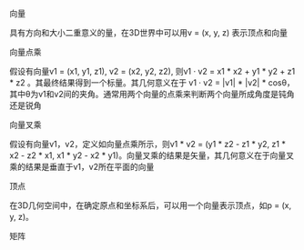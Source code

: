 向量

具有方向和大小二重意义的量，在3D世界中可以用v = (x, y, z) 表示顶点和向量

向量点乘

假设有向量v1 = (x1, y1, z1), v2 = (x2, y2, z2), 则v1 · v2 = x1 * x2 + y1 * y2 + z1 * z2 。其最终结果得到一个标量。其几何意义在于 v1 · v2 = |v1| * |v2| * cosθ，其中θ为v1和v2间的夹角。通常用两个向量的点乘来判断两个向量所成角度是钝角还是锐角

向量叉乘

假设有向量v1，v2，定义如向量点乘所示，则v1 * v2 = (y1 * z2 - z1 * y2, z1 * x2 - z2 * x1, x1 * y2 - x2 * y1)。向量叉乘的结果是矢量，其几何意义在于向量叉乘的结果是垂直于v1，v2所在平面的向量

顶点

在3D几何空间中，在确定原点和坐标系后，可以用一个向量表示顶点，如p = (x, y, z)。

矩阵
